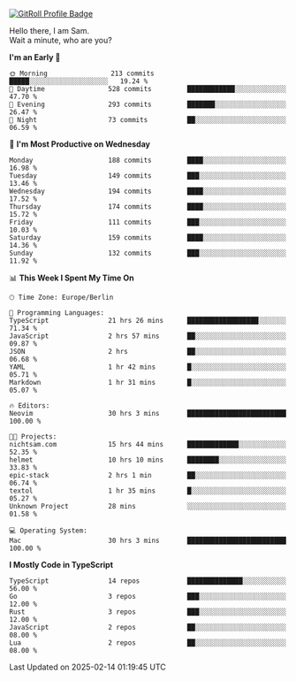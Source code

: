 <a href="https://gitroll.io/profile/u8g4G6FTZM7WSCSqTRPGSHZygT4O2" target="_blank"><img src="https://gitroll.io/api/badges/profiles/v1/u8g4G6FTZM7WSCSqTRPGSHZygT4O2?theme=nord" alt="GitRoll Profile Badge"/></a>

Hello there, I am Sam.  
Wait a minute, who are you?
  
<!--START_SECTION:waka-->
**I'm an Early 🐤** 

```text
🌞 Morning                213 commits         █████░░░░░░░░░░░░░░░░░░░░   19.24 % 
🌆 Daytime                528 commits         ████████████░░░░░░░░░░░░░   47.70 % 
🌃 Evening                293 commits         ███████░░░░░░░░░░░░░░░░░░   26.47 % 
🌙 Night                  73 commits          ██░░░░░░░░░░░░░░░░░░░░░░░   06.59 % 
```
📅 **I'm Most Productive on Wednesday** 

```text
Monday                   188 commits         ████░░░░░░░░░░░░░░░░░░░░░   16.98 % 
Tuesday                  149 commits         ███░░░░░░░░░░░░░░░░░░░░░░   13.46 % 
Wednesday                194 commits         ████░░░░░░░░░░░░░░░░░░░░░   17.52 % 
Thursday                 174 commits         ████░░░░░░░░░░░░░░░░░░░░░   15.72 % 
Friday                   111 commits         ███░░░░░░░░░░░░░░░░░░░░░░   10.03 % 
Saturday                 159 commits         ████░░░░░░░░░░░░░░░░░░░░░   14.36 % 
Sunday                   132 commits         ███░░░░░░░░░░░░░░░░░░░░░░   11.92 % 
```


📊 **This Week I Spent My Time On** 

```text
🕑︎ Time Zone: Europe/Berlin

💬 Programming Languages: 
TypeScript               21 hrs 26 mins      ██████████████████░░░░░░░   71.34 % 
JavaScript               2 hrs 57 mins       ██░░░░░░░░░░░░░░░░░░░░░░░   09.87 % 
JSON                     2 hrs               ██░░░░░░░░░░░░░░░░░░░░░░░   06.68 % 
YAML                     1 hr 42 mins        █░░░░░░░░░░░░░░░░░░░░░░░░   05.71 % 
Markdown                 1 hr 31 mins        █░░░░░░░░░░░░░░░░░░░░░░░░   05.07 % 

🔥 Editors: 
Neovim                   30 hrs 3 mins       █████████████████████████   100.00 % 

🐱‍💻 Projects: 
nichtsam.com             15 hrs 44 mins      █████████████░░░░░░░░░░░░   52.35 % 
helmet                   10 hrs 10 mins      ████████░░░░░░░░░░░░░░░░░   33.83 % 
epic-stack               2 hrs 1 min         ██░░░░░░░░░░░░░░░░░░░░░░░   06.74 % 
textol                   1 hr 35 mins        █░░░░░░░░░░░░░░░░░░░░░░░░   05.27 % 
Unknown Project          28 mins             ░░░░░░░░░░░░░░░░░░░░░░░░░   01.58 % 

💻 Operating System: 
Mac                      30 hrs 3 mins       █████████████████████████   100.00 % 
```

**I Mostly Code in TypeScript** 

```text
TypeScript               14 repos            ██████████████░░░░░░░░░░░   56.00 % 
Go                       3 repos             ███░░░░░░░░░░░░░░░░░░░░░░   12.00 % 
Rust                     3 repos             ███░░░░░░░░░░░░░░░░░░░░░░   12.00 % 
JavaScript               2 repos             ██░░░░░░░░░░░░░░░░░░░░░░░   08.00 % 
Lua                      2 repos             ██░░░░░░░░░░░░░░░░░░░░░░░   08.00 % 
```




 Last Updated on 2025-02-14 01:19:45 UTC
<!--END_SECTION:waka-->
